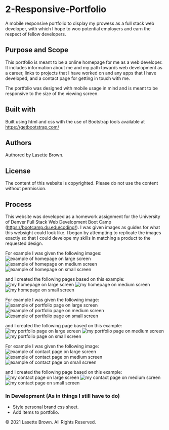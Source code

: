 # 2-Responsive-Portfolio

A mobile responsive portfolio to display my prowess as a full stack web developer, with which I hope to woo potential employers and earn the respect of fellow developers.

## Purpose and Scope

This portfolio is meant to be a online homepage for me as a web developer. It includes information about me and my path towards web development as a career, links to projects that I have worked on and any apps that I have developed, and a contact page for getting in touch with me.

The portfolio was designed with mobile usage in mind and is meant to be responsive to the size of the viewing screen.

## Built with

Built using html and css with the use of Bootstrap tools available at https://getbootstrap.com/

## Authors

Authored by Lasette Brown. 

## License

The content of this website is copyrighted. Please do not use the content without permission. 

## Process

This website was developed as a homework assignment for the University of Denver Full Stack Web Development Boot Camp (https://bootcamp.du.edu/coding/). I was given images as guides for what this websight could look like. I began by attempting to replicate the images exactly so that I could develope my skills in matching a product to the requested design. 

For example I was given the following images:
![example of homepage on large screen](./assets/images/992-index.png)
![example of homepage on medium screen](./assets/images/768-index.png)
![example of homepage on small screen](./assets/images/400-index.png)

and I created the following pages based on this example:
![my homepage on large screen](./assets/images/992-index-actual.png)
![my homepage on medium screen](./assets/images/768-index-actual.png)
![my homepage on small screen](./assets/images/400-index-actual.png )

For example I was given the following image:
![example of portfolio page on large screen](./assets/images/992-portfolio.png )
![example of portfolio page on medium screen](./assets/images/768-portfolio.png )
![example of portfolio page on small screen](./assets/images/400-portfolio.png )

and I created the following page based on this example:
![my portfolio page on large screen](./assets/images/992-portfolio-actual.png )
![my portfolio page on medium screen](./assets/images/768-portfolio-actual.png )
![my portfolio page on small screen](./assets/images/400-portfolio-actual.png )

For example I was given the following image:
![example of contact page on large screen](./assets/images/992-contact.png )
![example of contact page on medium screen](./assets/images/768-contact.png )
![example of contact page on small screen](./assets/images/400-contact.png )

and I created the following page based on this example:
![my contact page on large screen](./assets/images/992-contact-actual.png )
![my contact page on medium screen](./assets/images/768-contact-actual.png )
![my contact page on small screen](./assets/images/400-contact-actual.png )



### In Development (As in things I still have to do)

* Style personal brand css sheet.
* Add items to portfolio.

© 2021 Lasette Brown. All Rights Reserved.
